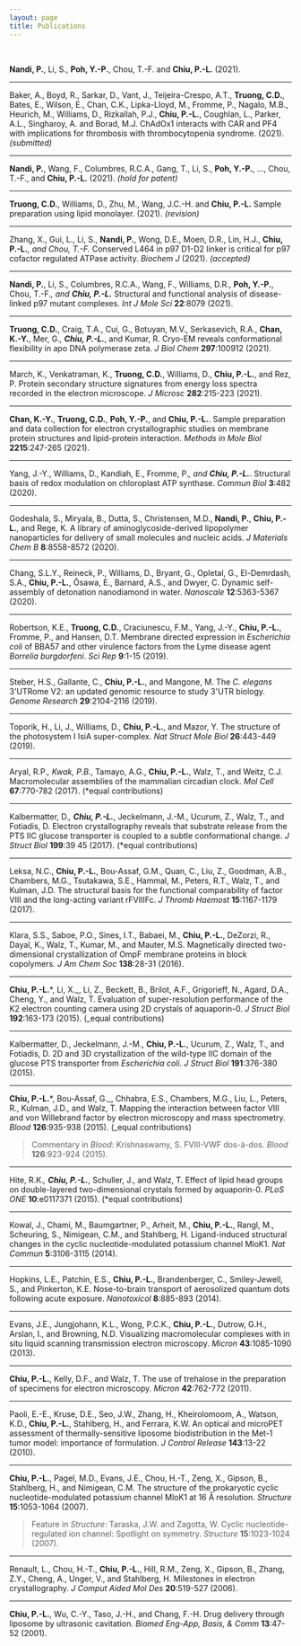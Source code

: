 ```yaml
---
layout: page
title: Publications
---
```


<br>

**Nandi, P.**, Li, S., **Poh, Y.-P.**, Chou, T.-F. and **Chiu, P.-L.** (2021).

--------------------------------------------------------------------------------

Baker, A., Boyd, R., Sarkar, D., Vant, J., Teijeira-Crespo, A.T., **Truong, C.D.**, Bates, E., Wilson, E., Chan, C.K., Lipka-Lloyd, M., Fromme, P., Nagalo, M.B., Heurich, M., Williams, D., Rizkallah, P.J., **Chiu, P.-L.**, Coughlan, L., Parker, A.L., Singharoy, A. and Borad, M.J. ChAdOx1 interacts with CAR and PF4 with implications for thrombosis with thrombocytopenia syndrome. (2021). _(submitted)_

--------------------------------------------------------------------------------

**Nandi, P.**, Wang, F., Columbres, R.C.A., Gang, T., Li, S., **Poh, Y.-P.**, ..., Chou, T.-F., and **Chiu, P.-L.** (2021). _(hold for patent)_

--------------------------------------------------------------------------------

**Truong, C.D.**, Williams, D., Zhu, M., Wang, J.C.-H. and **Chiu, P.-L.** Sample preparation using lipid monolayer. (2021). _(revision)_

--------------------------------------------------------------------------------

Zhang, X., Gui, L., Li, S., **Nandi, P.**, Wong, D.E., Moen, D.R., Lin, H.J., **Chiu, P.-L.***, and Chou, T.-F.* Conserved L464 in p97 D1-D2 linker is critical for p97 cofactor regulated ATPase activity. _Biochem J_ (2021). _(accepted)_

--------------------------------------------------------------------------------

**Nandi, P.**, Li, S., Columbres, R.C.A., Wang, F., Williams, D.R., **Poh, Y.-P.**, Chou, T.-F._, and **Chiu, P.-L.**_ Structural and functional analysis of disease-linked p97 mutant complexes. _Int J Mole Sci_ **22**:8079 (2021).

--------------------------------------------------------------------------------

**Truong, C.D.**, Craig, T.A., Cui, G., Botuyan, M.V., Serkasevich, R.A., **Chan, K.-Y.**, Mer, G._, **Chiu, P.-L.**_, and Kumar, R. Cryo-EM reveals conformational flexibility in apo DNA polymerase zeta. _J Biol Chem_ **297**:100912 (2021).

--------------------------------------------------------------------------------

March, K., Venkatraman, K., **Truong, C.D.**, Williams, D., **Chiu, P.-L.**, and Rez, P. Protein secondary structure signatures from energy loss spectra recorded in the electron microscope. _J Microsc_ **282**:215-223 (2021).

--------------------------------------------------------------------------------

**Chan, K.-Y.**, **Truong, C.D.**, **Poh, Y.-P.**, and **Chiu, P.-L.**. Sample preparation and data collection for electron crystallographic studies on membrane protein structures and lipid-protein interaction. _Methods in Mole Biol_ **2215**:247-265 (2021).

--------------------------------------------------------------------------------

Yang, J.-Y., Williams, D., Kandiah, E., Fromme, P._, and **Chiu, P.-L.**_. Structural basis of redox modulation on chloroplast ATP synthase. _Commun Biol_ **3**:482 (2020).

--------------------------------------------------------------------------------

Godeshala, S., Miryala, B., Dutta, S., Christensen, M.D., **Nandi, P.**, **Chiu, P.-L.**, and Rege, K. A library of aminoglycoside-derived lipopolymer nanoparticles for delivery of small molecules and nucleic acids. _J Materials Chem B_ **8**:8558-8572 (2020).

--------------------------------------------------------------------------------

Chang, S.L.Y., Reineck, P., Williams, D., Bryant, G., Opletal, G., El-Demrdash, S.A., **Chiu, P.-L.**, Õsawa, E., Barnard, A.S., and Dwyer, C. Dynamic self-assembly of detonation nanodiamond in water. _Nanoscale_ **12**:5363-5367 (2020).

--------------------------------------------------------------------------------

Robertson, K.E., **Truong, C.D.**, Craciunescu, F.M., Yang, J.-Y., **Chiu, P.-L.**, Fromme, P., and Hansen, D.T. Membrane directed expression in _Escherichia coli_ of BBA57 and other virulence factors from the Lyme disease agent _Borrelia burgdorfeni_. _Sci Rep_ **9**:1-15 (2019).

--------------------------------------------------------------------------------

Steber, H.S., Gallante, C., **Chiu, P.-L.**, and Mangone, M. The _C. elegans_ 3'UTRome V2: an updated genomic resource to study 3'UTR biology. _Genome Research_ **29**:2104-2116 (2019).

--------------------------------------------------------------------------------

Toporik, H., Li, J., Williams, D., **Chiu, P.-L.**, and Mazor, Y. The structure of the photosystem I IsiA super-complex. _Nat Struct Mole Biol_ **26**:443-449 (2019).

--------------------------------------------------------------------------------

Aryal, R.P._, Kwak, P.B._, Tamayo, A.G., **Chiu, P.-L.**, Walz, T., and Weitz, C.J. Macromolecular assemblies of the mammalian circadian clock. _Mol Cell_ **67**:770-782 (2017). (*equal contributions)

--------------------------------------------------------------------------------

Kalbermatter, D._, **Chiu, P.-L.**_, Jeckelmann, J.-M., Ucurum, Z., Walz, T., and Fotiadis, D. Electron crystallography reveals that substrate release from the PTS IIC glucose transporter is coupled to a subtle conformational change. _J Struct Biol_ **199**:39 45 (2017). (*equal contributions)

--------------------------------------------------------------------------------

Leksa, N.C., **Chiu, P.-L.**, Bou-Assaf, G.M., Quan, C., Liu, Z., Goodman, A.B., Chambers, M.G., Tsutakawa, S.E., Hammal, M., Peters, R.T., Walz, T., and Kulman, J.D. The structural basis for the functional comparability of factor VIII and the long-acting variant rFVIIIFc. _J Thromb Haemost_ **15**:1167-1179 (2017).

--------------------------------------------------------------------------------

Klara, S.S., Saboe, P.O., Sines, I.T., Babaei, M., **Chiu, P.-L.**, DeZorzi, R., Dayal, K., Walz, T., Kumar, M., and Mauter, M.S. Magnetically directed two-dimensional crystallization of OmpF membrane proteins in block copolymers. _J Am Chem Soc_ **138**:28-31 (2016).

--------------------------------------------------------------------------------

**Chiu, P.-L.***, Li, X._, Li, Z., Beckett, B., Brilot, A.F., Grigorieff, N., Agard, D.A., Cheng, Y., and Walz, T. Evaluation of super-resolution performance of the K2 electron counting camera using 2D crystals of aquaporin-0\. _J Struct Biol_ **192**:163-173 (2015). (_equal contributions)

--------------------------------------------------------------------------------

Kalbermatter, D., Jeckelmann, J.-M., **Chiu, P.-L.**, Ucurum, Z., Walz, T., and Fotiadis, D. 2D and 3D crystallization of the wild-type IIC domain of the glucose PTS transporter from _Escherichia coli_. _J Struct Biol_ **191**:376-380 (2015).

--------------------------------------------------------------------------------

**Chiu, P.-L.***, Bou-Assaf, G._, Chhabra, E.S., Chambers, M.G., Liu, L., Peters, R., Kulman, J.D., and Walz, T. Mapping the interaction between factor VIII and von Willebrand factor by electron microscopy and mass spectrometry. _Blood_ **126**:935-938 (2015). (_equal contributions)<br>

> Commentary in _Blood_: Krishnaswamy, S. FVIII-VWF dos-à-dos. _Blood_ **126**:923-924 (2015).

--------------------------------------------------------------------------------

Hite, R.K._, **Chiu, P.-L.**_, Schuller, J., and Walz, T. Effect of lipid head groups on double-layered two-dimensional crystals formed by aquaporin-0\. _PLoS ONE_ **10**:e0117371 (2015). (*equal contributions)

--------------------------------------------------------------------------------

Kowal, J., Chami, M., Baumgartner, P., Arheit, M., **Chiu, P.-L.**, Rangl, M., Scheuring, S., Nimigean, C.M., and Stahlberg, H. Ligand-induced structural changes in the cyclic nucleotide-modulated potassium channel MloK1\. _Nat Commun_ **5**:3106-3115 (2014).

--------------------------------------------------------------------------------

Hopkins, L.E., Patchin, E.S., **Chiu, P.-L.**, Brandenberger, C., Smiley-Jewell, S., and Pinkerton, K.E. Nose-to-brain transport of aerosolized quantum dots following acute exposure. _Nanotoxicol_ **8**:885-893 (2014).

--------------------------------------------------------------------------------

Evans, J.E., Jungjohann, K.L., Wong, P.C.K., **Chiu, P.-L.**, Dutrow, G.H., Arslan, I., and Browning, N.D. Visualizing macromolecular complexes with in situ liquid scanning transmission electron microscopy. _Micron_ **43**:1085-1090 (2013).

--------------------------------------------------------------------------------

**Chiu, P.-L.**, Kelly, D.F., and Walz, T. The use of trehalose in the preparation of specimens for electron microscopy. _Micron_ **42**:762-772 (2011).

--------------------------------------------------------------------------------

Paoli, E.-E., Kruse, D.E., Seo, J.W., Zhang, H., Kheirolomoom, A., Watson, K.D., **Chiu, P.-L.**, Stahlberg, H., and Ferrara, K.W. An optical and microPET assessment of thermally-sensitive liposome biodistribution in the Met-1 tumor model: importance of formulation. _J Control Release_ **143**:13-22 (2010).

--------------------------------------------------------------------------------

**Chiu, P.-L.**, Pagel, M.D., Evans, J.E., Chou, H.-T., Zeng, X., Gipson, B., Stahlberg, H., and Nimigean, C.M. The structure of the prokaryotic cyclic nucleotide-modulated potassium channel MloK1 at 16 Å resolution. _Structure_ **15**:1053-1064 (2007).<br>

> Feature in _Structure_: Taraska, J.W. and Zagotta, W. Cyclic nucleotide-regulated ion channel: Spotlight on symmetry. _Structure_ **15**:1023-1024 (2007).

--------------------------------------------------------------------------------

Renault, L., Chou, H.-T., **Chiu, P.-L.**, Hill, R.M., Zeng, X., Gipson, B., Zhang, Z.Y., Cheng, A., Unger, V., and Stahlberg, H. Milestones in electron crystallography. _J Comput Aided Mol Des_ **20**:519-527 (2006).

--------------------------------------------------------------------------------

**Chiu, P.-L.**, Wu, C.-Y., Taso, J.-H., and Chang, F.-H. Drug delivery through liposome by ultrasonic cavitation. _Biomed Eng-App, Basis, & Comm_ **13**:47-52 (2001).
